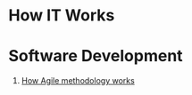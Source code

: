 # How IT Works

# Software Development 
1. [How Agile methodology works](https://github.com/HackerNewsIndia/How/blob/main/How_Agile_methodology_works.jpeg)

